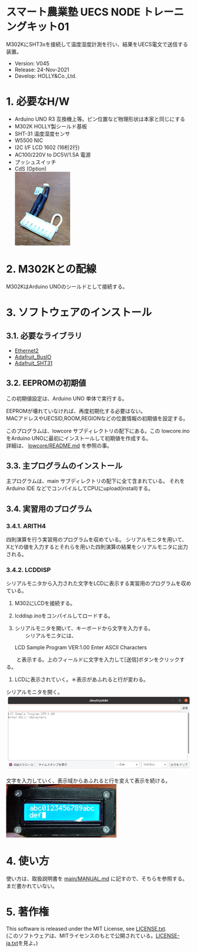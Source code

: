 スマート農業塾 UECS NODE トレーニングキット01
===========================================

M302KにSHT3xを接続して温度湿度計測を行い、結果をUECS電文で送信する装置。

- Version: V045
- Release: 24-Nov-2021
- Develop: HOLLY&Co.,Ltd.

# 1. 必要なH/W

- Arduino UNO R3 互換機上等。ピン位置など物理形状は本家と同じにする
- M302K HOLLY製シールド基板
- SHT-31 温度湿度センサ
- W5500 NIC
- I2C I/F LCD 1602 (16桁2行)
- AC100/220V to DC5V/1.5A 電源
- プッシュスイッチ
- CdS (Option)  
![CdS](images/cds.jpg)

# 2. M302Kとの配線

M302KはArduino UNOのシールドとして接続する。

# 3. ソフトウェアのインストール

## 3.1. 必要なライブラリ
- [Ethernet2](https://github.com/adafruit/Ethernet2)
- [Adafruit_BusIO](https://github.com/adafruit/Adafruit_BusIO)
- [Adafruit_SHT31](https://github.com/adafruit/Adafruit_SHT31)

## 3.2. EEPROMの初期値

この初期値設定は、Arduino UNO 単体で実行する。

EEPROMが壊れていなければ、再度初期化する必要はない。  
MACアドレスやUECSID,ROOM,REGIONなどの位置情報の初期値を設定する。

このプログラムは、lowcore サブディレクトリの配下にある。この lowcore.ino をArduino UNOに最初にインストールして初期値を作成する。  
詳細は、 [lowcore/README.md](lowcore/README.md) を参照の事。

## 3.3. 主プログラムのインストール

主プログラムは、main サブディレクトリの配下に全て含まれている。
それを Arduino IDE などでコンパイルしてCPUにupload(install)する。

## 3.4. 実習用のプログラム
### 3.4.1. ARITH4

四則演算を行う実習用のプログラムを収めている。
シリアルモニタを用いて、
XとYの値を入力するとそれらを用いた四則演算の結果をシリアルモニタに出力される。

### 3.4.2. LCDDISP

シリアルモニタから入力された文字をLCDに表示する実習用のプログラムを収めている。  

1. M302にLCDを接続する。
1. lcddisp.inoをコンパイルしてロードする。
1. シリアルモニタを開いて、キーボードから文字を入力する。  
　　シリアルモニタには、

    LCD Sample Program VER:1.00
    Enter ASCII Characters
    
　　と表示する。上のフィールドに文字を入力して[送信]ボタンをクリックする。
1. LCDに表示されていく。＊表示があふれると行が変わる。

シリアルモニタを開く。
![シリアルモニタ](images/lcddispscr.png)  

文字を入力していく、表示域からあふれると行を変えて表示を続ける。
![LCD画面](images/lcddisplcd.jpg)

# 4. 使い方

使い方は、取扱説明書を [main/MANUAL.md](main/MANUAL.md) に記すので、そちらを参照する。
まだ書かれていない。

# 5. 著作権

This software is released under the MIT License, see [LICENSE.txt](LICENSE.txt).  
(このソフトウェアは、MITライセンスのもとで公開されている。[LICENSE-ja.txt](LICENSE-ja.txt)を見よ。)
